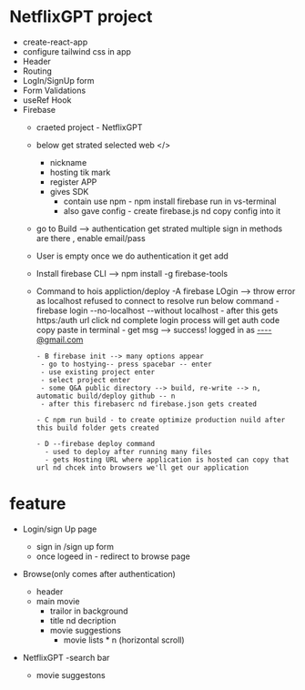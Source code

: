 # NetflixGPT project

- create-react-app
- configure tailwind css in app
- Header
- Routing
- LogIn/SignUp form
- Form Validations 
- useRef Hook
- Firebase
   - craeted project - NetflixGPT
   - below get strated selected web </>
        - nickname
        - hosting tik mark
        - register APP
        - gives SDK
           - contain use npm - npm install firebase run in vs-terminal
           - also gave config - create firebase.js nd copy config into it
   - go to Build --> authentication get strated multiple sign in methods are there , enable email/pass
   - User is empty once we do authentication it get add

   - Install firebase CLI --> npm install -g firebase-tools

   - Command to hois appliction/deploy
         -A firebase LOgin --> throw error as localhost refused to connect to resolve run below command
         - firebase login --no-localhost --without localhost
         - after this gets https:/auth url click nd complete login process will get auth code copy paste in terminal
         - get msg --> success! logged in as ----@gmail.com

         - B firebase init --> many options appear
          - go to hostying-- press spacebar -- enter
          - use existing project enter
          - select project enter
          - some Q&A public directory --> build, re-write --> n, automatic build/deploy github -- n
          - after this firebaserc nd firebase.json gets created

         - C npm run build - to create optimize production nuild after this build folder gets created

         - D --firebase deploy command 
           - used to deploy after running many files
           - gets Hosting URL where application is hosted can copy that url nd chcek into browsers we'll get our application
            


# feature

- Login/sign Up page
   - sign in /sign up form
   - once logeed in - redirect to browse page

- Browse(only comes after authentication)
    - header
    - main movie 
        - trailor in background 
        - title nd decription
        - movie suggestions
           - movie lists * n (horizontal scroll)


- NetflixGPT
   -search bar
   - movie suggestons